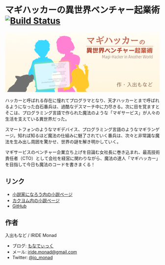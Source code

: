 # マギハッカーの異世界ベンチャー起業術 [![Build Status](https://travis-ci.org/io-monad/magi-hacker.svg?branch=master)](https://travis-ci.org/io-monad/magi-hacker)

[![](./images/magi-hacker-cover.png)](https://kakuyomu.jp/works/4852201425154996024)

ハッカーと呼ばれる存在に憧れてプログラマとなり、天才ハッカーとまで呼ばれるようになった白石番兵は、過酷なデスマーチ中に力尽きる。次に目を覚ますとそこは、プログラミング言語で作られた魔法のような「マギサービス」が人々の生活を支えている異世界だった。

スマートフォンのようなマギデバイス、プログラミング言語のようなマギランゲージ。知れば知るほど魔法の仕組みに魅了されていく番兵は、次々と非常識な魔法を生み出し周囲を驚かせ、世界の謎を解き明かしていく。

マギサービスのベンチャー企業立ち上げを目論む女社長に巻き込まれ、最高技術責任者（CTO）として会社を経営に関わりながら、魔法の達人「マギハッカー」を目指して今日も魔法のコードを書きまくる！

## リンク
- [小説家になろう内の小説ページ](http://ncode.syosetu.com/n5191dd/)
- [カクヨム内の小説ページ](https://kakuyomu.jp/works/4852201425154996024)
- [GitHub](https://github.com/io-monad/magi-hacker)

## 作者
入出もなど / IRIDE Monad

- ブログ: [もなでぃっく](http://io-monad.hatenablog.com/)
- メール: iride.monad@gmail.com
- Twitter: [@io_monad](https://twitter.com/io_monad)
